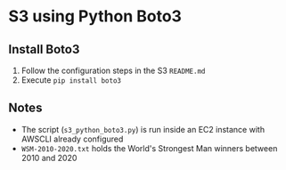 # S3 using Python Boto3
## Install Boto3
1. Follow the configuration steps in the S3 `README.md`
2. Execute `pip install boto3`

## Notes
* The script (`s3_python_boto3.py`) is run inside an EC2 instance with AWSCLI already configured
* `WSM-2010-2020.txt` holds the World's Strongest Man winners between 2010 and 2020 